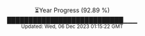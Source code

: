 <p align="center">
⏳Year Progress (92.89 %) <br>
███████████████████████████▁▁▁ <br>
<sub>Updated: Wed, 06 Dec 2023 01:15:22 GMT</sub>
</p>

